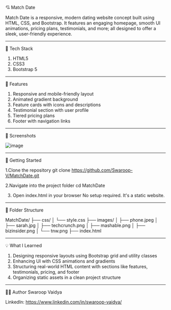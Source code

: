 💘 Match Date

Match Date is a responsive, modern dating website concept built using HTML, CSS, and Bootstrap. It features an engaging homepage, smooth UI animations, pricing plans, testimonials, and more; all designed to offer a sleek, user-friendly experience.

---

🔧 Tech Stack

1. HTML5
2. CSS3
3. Bootstrap 5 

---

🎯 Features

1. Responsive and mobile-friendly layout
2. Animated gradient background
3. Feature cards with icons and descriptions
4. Testimonial section with user profile
5. Tiered pricing plans
6. Footer with navigation links 

---

📸 Screenshots

![image](https://github.com/user-attachments/assets/27962b76-05c0-4a58-a902-9ac2421ee505)

---------

🚀 Getting Started

1.Clone the repository
git clone https://github.com/Swaroop-V/MatchDate.git

2.Navigate into the project folder
cd MatchDate

3. Open index.html in your browser
No setup required. It's a static website.


-----

📁 Folder Structure

MatchDate/
├── css/
│   └── style.css
├── images/
│   ├── phone.jpeg
│   ├── sarah.jpg
│   ├── techcrunch.png
│   ├── mashable.png
│   ├── bizinsider.png
│   └── tnw.png
├── index.html

------

💡 What I Learned

1. Designing responsive layouts using Bootstrap grid and utility classes
2. Enhancing UI with CSS animations and gradients
3. Structuring real-world HTML content with sections like features, testimonials, pricing, and footer
4. Organizing static assets in a clean project structure

------

👨‍💻 Author
Swaroop Vaidya

LinkedIn: 
https://www.linkedin.com/in/swaroop-vaidya/
